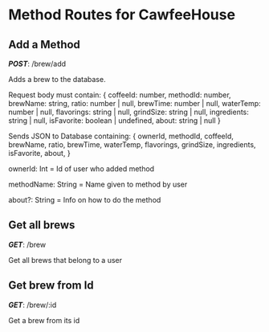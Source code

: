 # Method Routes for CawfeeHouse

## Add a Method

**_POST_**: /brew/add

Adds a brew to the database.

Request body must contain:
{
coffeeId: number,
methodId: number,
brewName: string,
ratio: number | null,
brewTime: number | null,
waterTemp: number | null,
flavorings: string | null,
grindSize: string | null,
ingredients: string | null,
isFavorite: boolean | undefined,
about: string | null
}

Sends JSON to Database containing:
{
ownerId,
methodId,
coffeeId,
brewName,
ratio,
brewTime,
waterTemp,
flavorings,
grindSize,
ingredients,
isFavorite,
about,
}

ownerId: Int = Id of user who added method

methodName: String = Name given to method by user

about?: String = Info on how to do the method

## Get all brews

**_GET_**: /brew

Get all brews that belong to a user

## Get brew from Id

**_GET_**: /brew/:id

Get a brew from its id
